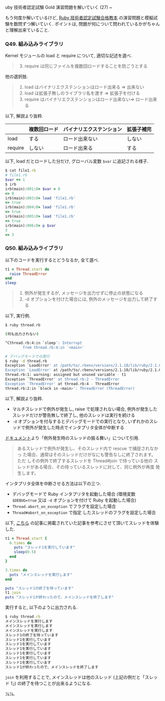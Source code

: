 uby 技術者認定試験 Gold 演習問題を解いていく (27) ~

もう何度か解いているけど, [Ruby 技術者認定試験合格教本](http://gihyo.jp/book/2017/978-4-7741-9194-2) の演習問題と模擬試験を数問ずつ解いていく. ポイントは, 問題が何について問われているかがちゃんと理解出来ていること.

### Q49. 組み込みライブラリ

Kernel モジュールの load と require について, 適切な記述を選べ.

> 3. require は同じファイルを複数回ロードすることを防ごうとする

他の選択肢.

> 1. load はバイナリエクステンションはロード出来る => 出来ない
> 2. load は拡張子無しのライブラリ名を渡す => 拡張子を付ける
> 4. require はバイナリエクステンションはロード出来ない=> ロード出来る

以下, 解説より抜粋.

| | 複数回ロード | バイナリエクステンション | 拡張子補完 |
|:---|:---|:---|:---|
| load | する | ロード出来ない | しない |
| require | しない | ロード出来る | する |

以下, load だとロードした分だけ, グローバル変数 `$var` に追記される様子.

```ruby
$ cat file1.rb 
# file1.rb
$var += 1
$ irb
irb(main):001:0> $var = 0
=> 0
irb(main):003:0> load 'file1.rb'
=> true
irb(main):004:0> load 'file1.rb'
=> true
irb(main):005:0> load 'file1.rb'
=> true
irb(main):006:0> p $var
3
=> 3
```

### Q50. 組み込みライブラリ

以下のコードを実行するとどうなるか, 全て選べ.

```ruby
t1 = Thread.start do
  raise ThreadError
end
sleep
```

> 1. 例外が発生するが, メッセージを出力せずに停止の状態になる
> 4. -d オプションを付けた場合には, 例外のメッセージを出力して終了する

以下, 実行例.

```sh
$ ruby thread.rb

(何も出力されない)

^Cthread.rb:4:in `sleep': Interrupt
        from thread.rb:4:in `<main>'

# デバッグモードでの実行
$ ruby -d thread.rb 
Exception `LoadError' at /path/to/.rbenv/versions/2.1.10/lib/ruby/2.1.0/rubygems.rb:1194 - cannot load such file -- rubygems/defaults/operating_system
Exception `LoadError' at /path/to/.rbenv/versions/2.1.10/lib/ruby/2.1.0/rubygems.rb:1203 - cannot load such file -- rubygems/defaults/ruby
thread.rb:1: warning: assigned but unused variable - t1
Exception `ThreadError' at thread.rb:2 - ThreadError
Exception `ThreadError' at thread.rb:4 - ThreadError
thread.rb:2:in `block in <main>': ThreadError (ThreadError)
```

以下, 解説より抜粋.

* マルチスレッドで例外が発生し, raise で処理されない場合, 例外が発生したスレッドだけが警告無しで終了し, 他のスレッドは実行を続ける
* `-d` オプションを付与するとデバッグモードでの実行となり, いずれかのスレッドで例外が発生した時点でインタプリタ全体が中断する

[ドキュメント](https://docs.ruby-lang.org/ja/latest/class/Thread.html)より「例外発生時のスレッドの振る舞い」について引用.

> あるスレッドで例外が発生し、そのスレッド内で rescue で捕捉されなかっ た場合、通常はそのスレッドだけがなにも警告なしに終了されます。ただ しその例外で終了するスレッドを Thread#join で待っている他の スレッドがある場合、その待っているスレッドに対して、同じ例外が再度 発生します。

インタプリタ全体を中断させる方法は以下の三つ.

* デバッグモードで Ruby インタプリタを起動した場合 (環境変数 `$DEBUG=true` 又は `-d` オプションを付けて Ruby を起動した場合)
* `Thread.abort_on_exception` でフラグを設定した場合
* `Thread#abort_on_exception` で指定 したスレッドのフラグを設定した場合

以下, [こちら](http://blog.codebook-10000.com/entry/20130804/1375631808) の記事に掲載されていた記事を参考にさせて頂いてスレッドを体験した.

```ruby
t1 = Thread.start {
  6.times do
    puts "スレッド1を実行しています"
    sleep(0.5)
  end
}

3.times do
  puts "メインスレッドを実行します"
end

puts "スレッド1の終了を待っています"
t1.join
puts "スレッド1が終わったので、メインスレッドを終了します"
```

実行すると, 以下のように出力される.

```ruby
$ ruby thread.rb 
メインスレッドを実行します
メインスレッドを実行します
メインスレッドを実行します
スレッド1の終了を待っています
スレッド1を実行しています
スレッド1を実行しています
スレッド1を実行しています
スレッド1を実行しています
スレッド1を実行しています
スレッド1を実行しています
スレッド1が終わったので、メインスレッドを終了します
```

`join` を利用することで, メインスレッドは他のスレッド (上記の例だと「スレッド 1」) の終了を待つことが出来るようになる.

ﾌﾑﾌﾑ.
